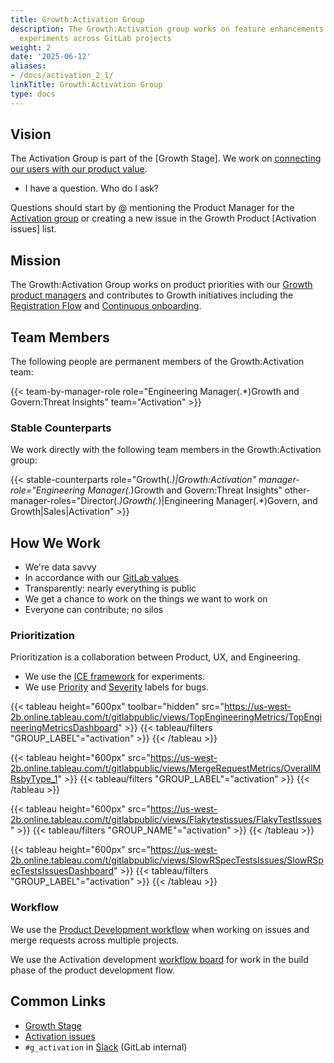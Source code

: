 ```yaml
---
title: Growth:Activation Group
description: The Growth:Activation group works on feature enhancements and growth
  experiments across GitLab projects
weight: 2
date: '2025-06-12'
aliases:
- /docs/activation_2_1/
linkTitle: Growth:Activation Group
type: docs
---
```


## Vision

The Activation Group is part of the [Growth Stage]. We work on [connecting our users with our product value](/handbook/marketing/growth/).

- I have a question. Who do I ask?

Questions should start by @ mentioning the Product Manager for the [Activation group](/handbook/product/categories/#activation-group)
or creating a new issue in the Growth Product [Activation issues] list.

## Mission

The Growth:Activation Group works on product priorities with our [Growth product managers](/handbook/marketing/growth/)
and contributes to Growth initiatives including the [Registration Flow](https://gitlab.com/groups/gitlab-org/-/epics/4745)
and [Continuous onboarding](https://gitlab.com/groups/gitlab-org/-/epics/4817).

## Team Members

The following people are permanent members of the Growth:Activation team:

{{< team-by-manager-role role="Engineering Manager(.*)Growth and Govern:Threat Insights" team="Activation" >}}

### Stable Counterparts

We work directly with the following team members in the Growth:Activation group:

{{< stable-counterparts role="Growth(.*)|Growth:Activation" manager-role="Engineering Manager(.*)Growth and Govern:Threat Insights" other-manager-roles="Director(.*)Growth(.*)|Engineering Manager(.*)Govern, and Growth|Sales|Activation" >}}

## How We Work

- We're data savvy
- In accordance with our [GitLab values](/handbook/values)
- Transparently: nearly everything is public
- We get a chance to work on the things we want to work on
- Everyone can contribute; no silos

### Prioritization

Prioritization is a collaboration between Product, UX, and Engineering.

- We use the [ICE framework](/handbook/marketing/growth/) for experiments.
- We use [Priority](https://docs.gitlab.com/ee/development/labels/index.html#priority-labels)
  and [Severity](https://docs.gitlab.com/ee/development/labels/index.html#severity-labels) labels for bugs.

{{< tableau height="600px" toolbar="hidden" src="https://us-west-2b.online.tableau.com/t/gitlabpublic/views/TopEngineeringMetrics/TopEngineeringMetricsDashboard" >}}
  {{< tableau/filters "GROUP_LABEL"="activation" >}}
{{< /tableau >}}

{{< tableau height="600px" src="https://us-west-2b.online.tableau.com/t/gitlabpublic/views/MergeRequestMetrics/OverallMRsbyType_1" >}}
  {{< tableau/filters "GROUP_LABEL"="activation" >}}
{{< /tableau >}}

{{< tableau height="600px" src="https://us-west-2b.online.tableau.com/t/gitlabpublic/views/Flakytestissues/FlakyTestIssues" >}}
  {{< tableau/filters "GROUP_NAME"="activation" >}}
{{< /tableau >}}

{{< tableau height="600px" src="https://us-west-2b.online.tableau.com/t/gitlabpublic/views/SlowRSpecTestsIssues/SlowRSpecTestsIssuesDashboard" >}}
  {{< tableau/filters "GROUP_LABEL"="activation" >}}
{{< /tableau >}}

### Workflow

We use the [Product Development workflow](/handbook/product-development-flow/) when working on issues and
merge requests across multiple projects.

We use the Activation development [workflow board](https://gitlab.com/groups/gitlab-org/-/boards/3558733?label_name%5B%5D=group%3A%3Aactivation) for work in the build phase of the product development flow.

## Common Links

- [Growth Stage](/handbook/marketing/growth/engineering/)
- [Activation issues](https://gitlab.com/gitlab-org/growth/product/-/issues?scope=all&utf8=%E2%9C%93&state=opened&label_name[]=group%3A%3Aactivation)
- `#g_activation` in [Slack](https://gitlab.slack.com/archives/g_activation) (GitLab internal)
